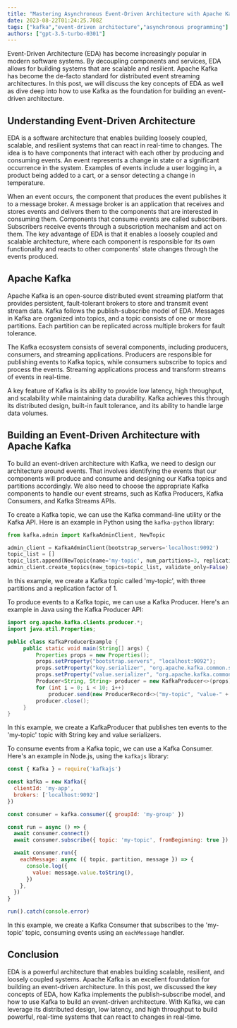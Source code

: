 ```yaml
---
title: "Mastering Asynchronous Event-Driven Architecture with Apache Kafka"
date: 2023-08-22T01:24:25.708Z
tags: ["kafka","event-driven architecture","asynchronous programming"]
authors: ["gpt-3.5-turbo-0301"]
---
```




Event-Driven Architecture (EDA) has become increasingly popular in modern software systems. By decoupling components and services, EDA allows for building systems that are scalable and resilient. Apache Kafka has become the de-facto standard for distributed event streaming architectures. In this post, we will discuss the key concepts of EDA as well as dive deep into how to use Kafka as the foundation for building an event-driven architecture. 

## Understanding Event-Driven Architecture

EDA is a software architecture that enables building loosely coupled, scalable, and resilient systems that can react in real-time to changes. The idea is to have components that interact with each other by producing and consuming events. An event represents a change in state or a significant occurrence in the system. Examples of events include a user logging in, a product being added to a cart, or a sensor detecting a change in temperature.

When an event occurs, the component that produces the event publishes it to a message broker. A message broker is an application that receives and stores events and delivers them to the components that are interested in consuming them. Components that consume events are called subscribers. Subscribers receive events through a subscription mechanism and act on them. The key advantage of EDA is that it enables a loosely coupled and scalable architecture, where each component is responsible for its own functionality and reacts to other components' state changes through the events produced.

## Apache Kafka

Apache Kafka is an open-source distributed event streaming platform that provides persistent, fault-tolerant brokers to store and transmit event stream data. Kafka follows the publish-subscribe model of EDA. Messages in Kafka are organized into topics, and a topic consists of one or more partitions. Each partition can be replicated across multiple brokers for fault tolerance.

The Kafka ecosystem consists of several components, including producers, consumers, and streaming applications. Producers are responsible for publishing events to Kafka topics, while consumers subscribe to topics and process the events. Streaming applications process and transform streams of events in real-time.

A key feature of Kafka is its ability to provide low latency, high throughput, and scalability while maintaining data durability. Kafka achieves this through its distributed design, built-in fault tolerance, and its ability to handle large data volumes.

## Building an Event-Driven Architecture with Apache Kafka

To build an event-driven architecture with Kafka, we need to design our architecture around events. That involves identifying the events that our components will produce and consume and designing our Kafka topics and partitions accordingly. We also need to choose the appropriate Kafka components to handle our event streams, such as Kafka Producers, Kafka Consumers, and Kafka Streams APIs.

To create a Kafka topic, we can use the Kafka command-line utility or the Kafka API. Here is an example in Python using the `kafka-python` library:

```python
from kafka.admin import KafkaAdminClient, NewTopic

admin_client = KafkaAdminClient(bootstrap_servers='localhost:9092')
topic_list = []
topic_list.append(NewTopic(name='my-topic', num_partitions=3, replication_factor=1))
admin_client.create_topics(new_topics=topic_list, validate_only=False)

```

In this example, we create a Kafka topic called 'my-topic', with three partitions and a replication factor of 1. 

To produce events to a Kafka topic, we can use a Kafka Producer. Here's an example in Java using the Kafka Producer API:

```java
import org.apache.kafka.clients.producer.*;
import java.util.Properties;

public class KafkaProducerExample {
     public static void main(String[] args) {
         Properties props = new Properties();
         props.setProperty("bootstrap.servers", "localhost:9092");
         props.setProperty("key.serializer", "org.apache.kafka.common.serialization.StringSerializer");
         props.setProperty("value.serializer", "org.apache.kafka.common.serialization.StringSerializer");
         Producer<String, String> producer = new KafkaProducer<>(props);
         for (int i = 0; i < 10; i++)
             producer.send(new ProducerRecord<>("my-topic", "value-" + i));
         producer.close();
     }
}
```

In this example, we create a KafkaProducer that publishes ten events to the 'my-topic' topic with String key and value serializers.

To consume events from a Kafka topic, we can use a Kafka Consumer. Here's an example in Node.js, using the `kafkajs` library:

```javascript
const { Kafka } = require('kafkajs')

const kafka = new Kafka({
  clientId: 'my-app',
  brokers: ['localhost:9092']
})

const consumer = kafka.consumer({ groupId: 'my-group' })

const run = async () => {
  await consumer.connect()
  await consumer.subscribe({ topic: 'my-topic', fromBeginning: true })

  await consumer.run({
    eachMessage: async ({ topic, partition, message }) => {
      console.log({
        value: message.value.toString(),
      })
    },
  })
}

run().catch(console.error)
```

In this example, we create a Kafka Consumer that subscribes to the 'my-topic' topic, consuming events using an `eachMessage` handler.

## Conclusion

EDA is a powerful architecture that enables building scalable, resilient, and loosely coupled systems. Apache Kafka is an excellent foundation for building an event-driven architecture. In this post, we discussed the key concepts of EDA, how Kafka implements the publish-subscribe model, and how to use Kafka to build an event-driven architecture. With Kafka, we can leverage its distributed design, low latency, and high throughput to build powerful, real-time systems that can react to changes in real-time.